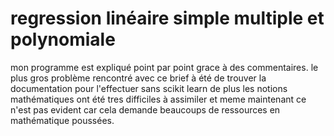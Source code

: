# regression linéaire simple multiple et polynomiale

mon programme est expliqué point par point grace à des commentaires.
le plus gros problème rencontré avec ce brief à été de trouver la documentation pour l'effectuer sans scikit learn de plus les notions mathématiques ont été tres difficiles à assimiler et meme maintenant ce n'est pas evident car cela demande beaucoups de ressources en mathématique poussées.
